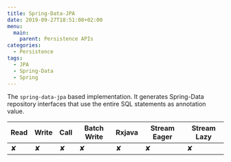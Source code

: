 ```yaml
---
title: Spring-Data-JPA
date: 2019-09-27T18:51:08+02:00
menu:
  main:
    parent: Persistence APIs
categories:
  - Persistence
tags:
  - JPA
  - Spring-Data
  - Spring
---
```


The `spring-data-jpa` based implementation. It generates Spring-Data repository interfaces that use the entire SQL statements as annotation value.

| Read | Write | Call | Batch Write | Rxjava | Stream Eager | Stream Lazy |
|------|-------|------|-------------|--------|--------------|-------------|
| ✘    | ✘     | ✘    | ✘           | ✘      | ✘            | ✘           |
